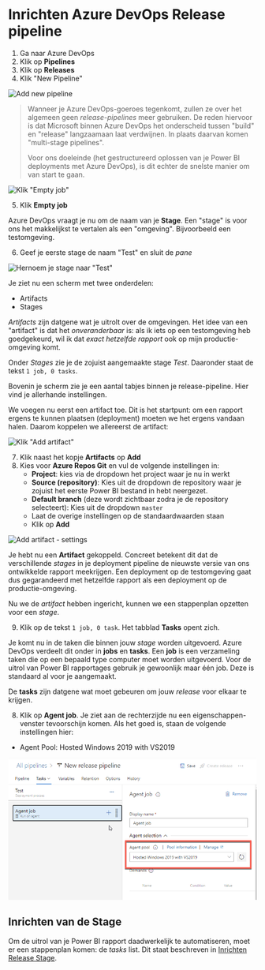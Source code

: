 # Inrichten Azure DevOps Release pipeline

1. Ga naar Azure DevOps
2. Klik op **Pipelines**
3. Klik op **Releases**
4. Klik "New Pipeline"

![Add new pipeline](img/21-pipelines-releases-new-pipeline.png)

> Wanneer je Azure DevOps-goeroes tegenkomt, zullen ze over het algemeen geen *release-pipelines* meer gebruiken. De reden hiervoor is dat Microsoft binnen Azure DevOps het onderscheid tussen "build" en "release" langzaamaan laat verdwijnen. In plaats daarvan komen "multi-stage pipelines".
>
> Voor ons doeleinde (het gestructureerd oplossen van je Power BI deployments met Azure DevOps), is dit echter de snelste manier om van start te gaan.

![Klik "Empty job"](img/22-pipelines-empty-job.png)

5. Klik **Empty job**

Azure DevOps vraagt je nu om de naam van je **Stage**. Een "stage" is voor ons het makkelijkst te vertalen als een "omgeving". Bijvoorbeeld een testomgeving.

6. Geef je eerste stage de naam "Test" en sluit de *pane*

![Hernoem je stage naar "Test"](img/23-name-stage-test.png)

Je ziet nu een scherm met twee onderdelen:

* Artifacts
* Stages

*Artifacts* zijn datgene wat je uitrolt over de omgevingen. Het idee van een "artifact" is dat het *onveranderbaar* is: als ik iets op een testomgeving heb goedgekeurd, wil ik dat *exact hetzelfde rapport* ook op mijn productie-omgeving komt.

Onder *Stages* zie je de zojuist aangemaakte stage *Test*. Daaronder staat de tekst `1 job, 0 tasks`.

Bovenin je scherm zie je een aantal tabjes binnen je release-pipeline. Hier vind je allerhande instellingen.

We voegen nu eerst een artifact toe. Dit is het startpunt: om een rapport ergens te kunnen plaatsen (deployment) moeten we het ergens vandaan halen. Daarom koppelen we allereerst de artifact:

![Klik "Add artifact"](img/24-artifact-add.png)

7. Klik naast het kopje **Artifacts** op **Add**
8. Kies voor **Azure Repos Git** en vul de volgende instellingen in:
   * **Project**: kies via de dropdown het project waar je nu in werkt
   * **Source (repository)**: Kies uit de dropdown de repository waar je zojuist het eerste Power BI bestand in hebt neergezet.
   * **Default branch** (deze wordt zichtbaar zodra je de repository selecteert): Kies uit de dropdown `master`
   * Laat de overige instellingen op de standaardwaarden staan
   * Klik op **Add**

![Add artifact - settings](img/25-add-artifact-settings.png)

Je hebt nu een **Artifact** gekoppeld. Concreet betekent dit dat de verschillende *stages* in je deployment pipeline de nieuwste versie van ons ontwikkelde rapport meekrijgen. Een deployment op de testomgeving gaat dus gegarandeerd met hetzelfde rapport als een deployment op de productie-omgeving.

Nu we de *artifact* hebben ingericht, kunnen we een stappenplan opzetten voor een *stage*.

9. Klik op de tekst `1 job, 0 task`. Het tabblad **Tasks** opent zich.

Je komt nu in de taken die binnen jouw *stage* worden uitgevoerd. Azure DevOps verdeelt dit onder in **jobs** en **tasks**.
Een **job** is een verzameling taken die op een bepaald type computer moet worden uitgevoerd. Voor de uitrol van Power BI rapportages gebruik je gewoonlijk maar één job. Deze is standaard al voor je aangemaakt.

De **tasks** zijn datgene wat moet gebeuren om jouw *release* voor elkaar te krijgen.

8. Klik op **Agent job**. Je ziet aan de rechterzijde nu een eigenschappen-venster tevoorschijn komen. Als het goed is, staan de volgende instellingen hier:

* Agent Pool: Hosted Windows 2019 with VS2019

![Agent job settings](img/26-agent-job-settings.png)

## Inrichten van de Stage

Om de uitrol van je Power BI rapport daadwerkelijk te automatiseren, moet er een stappenplan komen: de *tasks* list. Dit staat beschreven in [Inrichten Release Stage](06-inrichten-devops-release-stage.md).
